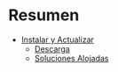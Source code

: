 # Resumen

* [Instalar y Actualizar](./installing-upgrading.md)
  * [Descarga](./installing-upgrading.md#download)
  * [Soluciones Alojadas](./installing-upgrading.md#hosted)
